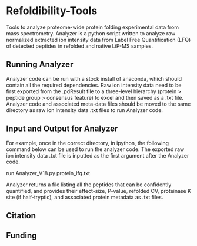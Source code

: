 # Refoldibility-Tools
Tools to analyze proteome-wide protein folding experimental data from mass spectrometry. Analyzer is a python script written to analyze raw normalized extracted ion intensity data from Label Free Quantification (LFQ) of detected peptides in refolded and native LiP-MS samples. 

## Running Analyzer

Analyzer code can be run with a stock install of anaconda, which should contain all the required dependencies. Raw ion intensity data need to be first exported from the .pdResult file to a three-level hierarchy (protein > peptide group > consensus feature) to excel and then saved as a .txt file. Analyzer code and associated meta-data files should be moved to the same directory as raw ion intensity data .txt files to run Analyzer code. 

## Input and Output for Analyzer 

For example, once in the correct directory, in ipython, the following command below can be used to run the analyzer code. The exported raw ion intensity data .txt file is inputted as the first argument after the Analyzer code.  

run Analyzer_V18.py protein_lfq.txt

Analyzer returns a file listing all the peptides that can be confidently quantified, and provides their effect-size, P-value, refolded CV, proteinase K site (if half-tryptic), and associated protein metadata as .txt files. 

## Citation

## Funding
